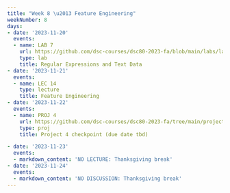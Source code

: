 ```yaml
---
title: "Week 8 \u2013 Feature Engineering"
weekNumber: 8
days:
- date: '2023-11-20'
  events:
  - name: LAB 7
    url: https://github.com/dsc-courses/dsc80-2023-fa/blob/main/labs/lab07/lab.ipynb
    type: lab
    title: Regular Expressions and Text Data
- date: '2023-11-21'
  events:
  - name: LEC 14
    type: lecture
    title: Feature Engineering
- date: '2023-11-22'
  events:
  - name: PROJ 4
    url: https://github.com/dsc-courses/dsc80-2023-fa/tree/main/projects/04-language_models
    type: proj
    title: Project 4 checkpoint (due date tbd)

- date: '2023-11-23'
  events:
  - markdown_content: 'NO LECTURE: Thanksgiving break'
- date: '2023-11-24'
  events:
  - markdown_content: 'NO DISCUSSION: Thanksgiving break'
---
```


